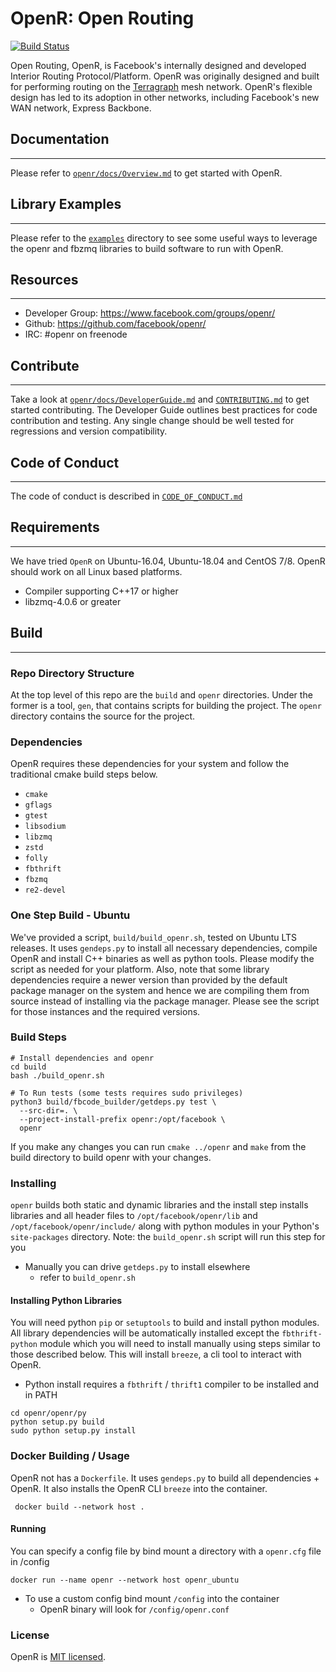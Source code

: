 # OpenR: Open Routing

[![Build Status](https://github.com/facebook/openr/workflows/CI/badge.svg)](https://github.com/facebook/openr/actions?workflow=CI)

Open Routing, OpenR, is Facebook's internally designed and developed Interior Routing
Protocol/Platform. OpenR was originally designed and built for performing routing on the
[Terragraph](https://terragraph.com/) mesh network. OpenR's flexible design has led to
its adoption in other networks, including Facebook's new WAN network, Express Backbone.

## Documentation

---

Please refer to [`openr/docs/Overview.md`](openr/docs/Overview.md) to get
started with OpenR.

## Library Examples

---

Please refer to the [`examples`](examples) directory to see some useful ways to
leverage the openr and fbzmq libraries to build software to run with OpenR.

## Resources

---

* Developer Group: https://www.facebook.com/groups/openr/
* Github: https://github.com/facebook/openr/
* IRC: #openr on freenode

## Contribute

---

Take a look at [`openr/docs/DeveloperGuide.md`](openr/docs/DeveloperGuide.md)
and [`CONTRIBUTING.md`](CONTRIBUTING.md) to get started contributing.
The Developer Guide outlines best practices for code contribution and testing.
Any single change should be well tested for regressions and version
compatibility.

## Code of Conduct

---

The code of conduct is described in [`CODE_OF_CONDUCT.md`](CODE_OF_CONDUCT.md)

## Requirements

---

We have tried `OpenR` on Ubuntu-16.04, Ubuntu-18.04 and CentOS 7/8.
OpenR should work on all Linux based platforms.

* Compiler supporting C++17 or higher
* libzmq-4.0.6 or greater

## Build

---

### Repo Directory Structure

At the top level of this repo are the `build` and `openr` directories. Under the
former is a tool, `gen`, that contains scripts for building the
project. The `openr` directory contains the source for the project.

### Dependencies

OpenR requires these dependencies for
your system and follow the traditional cmake build steps below.

* `cmake`
* `gflags`
* `gtest`
* `libsodium`
* `libzmq`
* `zstd`
* `folly`
* `fbthrift`
* `fbzmq`
* `re2-devel`

### One Step Build - Ubuntu

We've provided a script, `build/build_openr.sh`, tested on Ubuntu LTS releases.
It uses `gendeps.py` to install all necessary dependencies, compile OpenR and install
C++ binaries as well as python tools. Please modify the script as needed for
your platform. Also, note that some library dependencies require a newer version
than provided by the default package manager on the system and hence we are
compiling them from source instead of installing via the package manager. Please
see the script for those instances and the required versions.

### Build Steps

```console
# Install dependencies and openr
cd build
bash ./build_openr.sh

# To Run tests (some tests requires sudo privileges)
python3 build/fbcode_builder/getdeps.py test \
  --src-dir=. \
  --project-install-prefix openr:/opt/facebook \
  openr
```

If you make any changes you can run `cmake ../openr` and `make` from the build
directory to build openr with your changes.

### Installing

`openr` builds both static and dynamic libraries and the install step installs
libraries and all header files to `/opt/facebook/openr/lib` and
`/opt/facebook/openr/include/` along with python modules in your Python's
`site-packages` directory.
Note: the `build_openr.sh` script will run this step for you

* Manually you can drive `getdeps.py` to install elsewhere
  * refer to `build_openr.sh`


#### Installing Python Libraries

You will need python `pip` or `setuptools` to build and install python modules.
All library dependencies will be automatically installed except the
`fbthrift-python` module which you will need to install manually using steps
similar to those described below. This will install `breeze`, a cli tool to
interact with OpenR.

* Python install requires a `fbthrift` / `thrift1` compiler to be installed and in PATH

```console
cd openr/openr/py
python setup.py build
sudo python setup.py install
```

### Docker Building / Usage

OpenR not has a `Dockerfile`. It uses `gendeps.py` to build all dependencies + OpenR.
It also installs the OpenR CLI `breeze` into the container.

```console
 docker build --network host .
```

#### Running

You can specify a config file by bind mount a directory with a `openr.cfg` file in /config

```console
docker run --name openr --network host openr_ubuntu
```

- To use a custom config bind mount `/config` into the container
  - OpenR binary will look for `/config/openr.conf`

### License

OpenR is [MIT licensed](./LICENSE).

